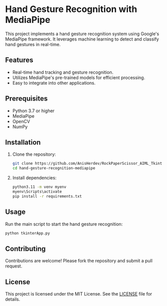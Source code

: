 # Hand Gesture Recognition with MediaPipe

This project implements a hand gesture recognition system using Google's MediaPipe framework. It leverages machine learning to detect and classify hand gestures in real-time.

## Features

- Real-time hand tracking and gesture recognition.
- Utilizes MediaPipe's pre-trained models for efficient processing.
- Easy to integrate into other applications.

## Prerequisites

- Python 3.7 or higher
- MediaPipe
- OpenCV
- NumPy

## Installation

1. Clone the repository:
    ```bash
    git clone https://github.com/AnisHerdev/RockPaperScissor_AIML_Tkinter_CV.git
    cd hand-gesture-recognition-mediapipe
    ```

2. Install dependencies:
    ```bash
    python3.11 -m venv myenv
    myenv\Scripts\activate
    pip install -r requirements.txt

    ```

## Usage

Run the main script to start the hand gesture recognition:
```bash
python tkinterApp.py
```

## Contributing

Contributions are welcome! Please fork the repository and submit a pull request.

## License

This project is licensed under the MIT License. See the [LICENSE](LICENSE) file for details.